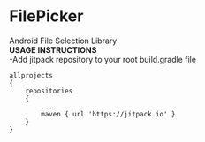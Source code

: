 # FilePicker
Android File Selection Library<br />
<b>USAGE INSTRUCTIONS</b><br />
-Add jitpack repository to your root build.gradle file</li>
```
allprojects 
{
	repositories 
	{	
		...
		maven { url 'https://jitpack.io' }
	}
}
```

